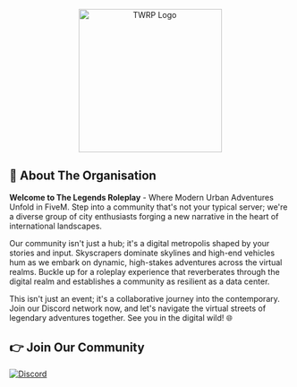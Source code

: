 <p align="center">
  <img src="https://github.com/tlrpasia/.github/assets/91739770/147cb790-1767-4245-9292-cbe4a998926f" height="256px" width="256px" alt="TWRP Logo">
</p>

## 👋 About The Organisation
**Welcome to The Legends Roleplay** - Where Modern Urban Adventures Unfold in FiveM. Step into a community that's not your typical server; we're a diverse group of city enthusiasts forging a new narrative in the heart of international landscapes.

Our community isn't just a hub; it's a digital metropolis shaped by your stories and input. Skyscrapers dominate skylines and high-end vehicles hum as we embark on dynamic, high-stakes adventures across the virtual realms. Buckle up for a roleplay experience that reverberates through the digital realm and establishes a community as resilient as a data center.

This isn't just an event; it's a collaborative journey into the contemporary. Join our Discord network now, and let's navigate the virtual streets of legendary adventures together. See you in the digital wild! 🌐

## 👉 Join Our Community
[![Discord](https://img.shields.io/badge/Discord-%237289DA.svg?style=for-the-badge&logo=discord&logoColor=white)](https://discord.gg/the-legend-s-roleplay-878666249528287243)
